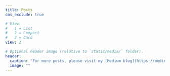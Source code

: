 ```yaml
---
title: Posts
cms_exclude: true

# View.
#   1 = List
#   2 = Compact
#   3 = Card
view: 2

# Optional header image (relative to `static/media/` folder).
header:
  caption: "For more posts, please visit my [Medium blog](https://medium.com/@manoskaristineos)."
  image: ""
---
```

